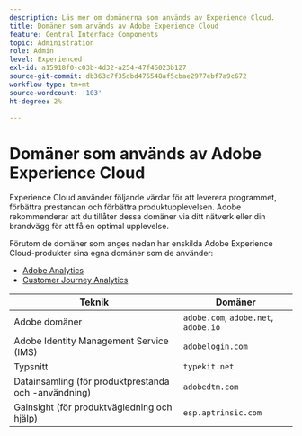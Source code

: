 ```yaml
---
description: Läs mer om domänerna som används av Experience Cloud.
title: Domäner som används av Adobe Experience Cloud
feature: Central Interface Components
topic: Administration
role: Admin
level: Experienced
exl-id: a15918f0-c03b-4d32-a254-47f46023b127
source-git-commit: db363c7f35dbd475548af5cbae2977ebf7a9c672
workflow-type: tm+mt
source-wordcount: '103'
ht-degree: 2%

---
```


# Domäner som används av Adobe Experience Cloud

Experience Cloud använder följande värdar för att leverera programmet, förbättra prestandan och förbättra produktupplevelsen. Adobe rekommenderar att du tillåter dessa domäner via ditt nätverk eller din brandvägg för att få en optimal upplevelse.

Förutom de domäner som anges nedan har enskilda Adobe Experience Cloud-produkter sina egna domäner som de använder:

* [Adobe Analytics](https://experienceleague.adobe.com/en/docs/analytics/technotes/domains)
* [Customer Journey Analytics](https://experienceleague.adobe.com/en/docs/analytics-platform/using/technotes/domains)

| Teknik | Domäner |
| --- | --- |
| Adobe domäner | `adobe.com`, `adobe.net`, `adobe.io` |
| Adobe Identity Management Service (IMS) | `adobelogin.com` |
| Typsnitt | `typekit.net` |
| Datainsamling (för produktprestanda och -användning) | `adobedtm.com` |
| Gainsight (för produktvägledning och hjälp) | `esp.aptrinsic.com` |
